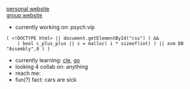 [personal website](https://2lag.day)  
[group website](https://kus.ooo)


- currently working on: psych.vip 
```
( <!DOCTYPE html> || document.getElementById("css") ) && 
    ( bool c_plus_plus || c = malloc( i * sizeof(int) ) || asm DB "Assembly",0 ) )
```
- currently learning: [cle](https://cppinstitute.org/cle-c-certified-entry-level-programmer-certification), [go](https://go.dev/)
- looking 4 collab on: anything
- reach me: 
- fun(?) fact: cars are sick
